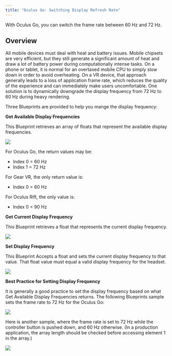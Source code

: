 ```yaml
---
title: "Oculus Go: Switching Display Refresh Rate"
---
```


With Oculus Go, you can switch the frame rate between 60 Hz and 72 Hz. 

## Overview

All mobile devices must deal with heat and battery issues. Mobile chipsets are very efficient, but they still generate a significant amount of heat and draw a lot of battery power during computationally intense tasks. On a phone or tablet, it is normal for an overtaxed mobile CPU to simply slow down in order to avoid overheating. On a VR device, that approach generally leads to a loss of application frame rate, which reduces the quality of the experience and can immediately make users uncomfortable. One solution is to dynamically downgrade the display frequency from 72 Hz to 60 Hz during heavy rendering.

Three Blueprints are provided to help you mange the display frequency:

**Get Available Display Frequencies**

This Blueprint retrieves an array of floats that represent the available display frequencies. 

![](/images/documentationunreallatestconceptsunreal-switching-display-refresh-rate-go-0.png)

For Oculus Go, the return values may be:

* Index 0 = 60 Hz
* Index 1 = 72 Hz


For Gear VR, the only return value is:

* Index 0 = 60 Hz


 For Oculus Rift, the only value is:

* Index 0 = 90 Hz


**Get Current Display Frequency**

This Blueprint retrieves a float that represents the current display frequency.

![](/images/documentationunreallatestconceptsunreal-switching-display-refresh-rate-go-1.png)

**Set Display Frequency**

This Blueprint Accepts a float and sets the current display frequency to that value. That float value must equal a valid display frequency for the headset.

![](/images/documentationunreallatestconceptsunreal-switching-display-refresh-rate-go-2.png)

**Best Practice for Setting Display Frequency**

It is generally a good practice to set the display frequency based on what Get Available Display Frequencies returns. The following Blueprints sample sets the frame rate to 72 Hz for the Oculus Go:

![](/images/documentationunreallatestconceptsunreal-switching-display-refresh-rate-go-3.png)

Here is another sample, where the frame rate is set to 72 Hz while the controller button is pushed down, and 60 Hz otherwise. (In a production application, the array length should be checked before accessing element 1 in the array.)

![](/images/documentationunreallatestconceptsunreal-switching-display-refresh-rate-go-4.png)
